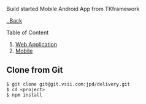 Build started Mobile Android App from TKframework

[..Back](../TUTORIAL.md)

Table of Content

  1. [Web Application](webapp/README.md)
  1. [Mobile](mobile/README.md)

## Clone from Git

```
$ git clone git@git.vsii.com:jpd/delivery.git
$ cd <project>
$ npm install
```
